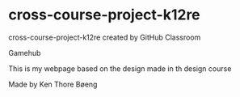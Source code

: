# cross-course-project-k12re
cross-course-project-k12re created by GitHub Classroom

Gamehub

This is my webpage based on the design made in th design course

Made by Ken Thore Bøeng
